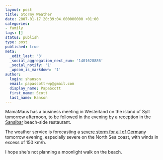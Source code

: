 ```yaml
---
layout: post
title: Stormy Weather
date: 2007-01-17 20:39:04.000000000 +01:00
categories:
- family
tags: []
status: publish
type: post
published: true
meta:
  _edit_last: '3'
  _social_aggregation_next_run: '1401628886'
  _social_notify: '1'
  _wpcom_is_markdown: '1'
author:
  login: shanson
  email: papascott-wp@gmail.com
  display_name: PapaScott
  first_name: Scott
  last_name: Hanson
---
```

<p>MamaMaus has a business meeting in Westerland on the island of Sylt tomorrow afternoon, to be followed in the evening by a reception in the <a href="http://www.sansibar-sylt.de/">Sansibar</a> beach-side restaurant.</p>
<p>The weather service is forecasting a <a href="http://www.spiegel.de/panorama/0,1518,460452,00.html">severe storm for all of Germany</a> tomorrow evening, especially severe on the North Sea coast, with winds in excess of 150 km/h.</p>
<p>I hope she's not planning a moonlight walk on the beach.</p>
